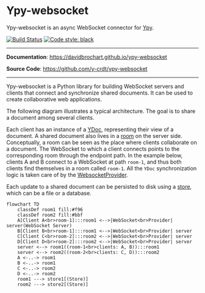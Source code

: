 # Ypy-websocket

Ypy-websocket is an async WebSocket connector for [Ypy](https://github.com/y-crdt/ypy).

[![Build Status](https://github.com/y-crdt/ypy-websocket/workflows/CI/badge.svg)](https://github.com/y-crdt/ypy-websocket/actions)
[![Code style: black](https://img.shields.io/badge/code%20style-black-000000.svg)](https://github.com/psf/black)

---

**Documentation**: <a href="https://davidbrochart.github.io/ypy-websocket" target="_blank">https://davidbrochart.github.io/ypy-websocket</a>

**Source Code**: <a href="https://github.com/y-crdt/ypy-websocket" target="_blank">https://github.com/y-crdt/ypy-websocket</a>

---

Ypy-websocket is a Python library for building WebSocket servers and clients that connect and synchronize shared documents.
It can be used to create collaborative web applications.

The following diagram illustrates a typical architecture. The goal is to share a document among several clients.

Each client has an instance of a [YDoc](https://ypy.readthedocs.io/en/latest/autoapi/y_py/index.html#y_py.YDoc), representing their view of a document. A shared document also lives in a [room](./reference/Room.md) on the server side. Conceptually, a room can be seen as the place where clients collaborate on a document. The WebSocket to which a client connects points to the corresponding room through the endpoint path. In the example below, clients A and B connect to a WebSocket at path `room-1`, and thus both clients find themselves in a room called `room-1`. All the `YDoc` synchronization logic is taken care of by the [WebsocketProvider](./reference/WebSocket_provider.md).

Each update to a shared document can be persisted to disk using a [store](./reference/Store.md), which can be a file or a database.
```mermaid
flowchart TD
    classDef room1 fill:#f96
    classDef room2 fill:#bbf
    A[Client A<br>room-1]:::room1 <-->|WebSocket<br>Provider| server(WebSocket Server)
    B[Client B<br>room-1]:::room1 <-->|WebSocket<br>Provider| server
    C[Client C<br>room-2]:::room2 <-->|WebSocket<br>Provider| server
    D[Client D<br>room-2]:::room2 <-->|WebSocket<br>Provider| server
    server <--> room1((room-1<br>clients: A, B)):::room1
    server <--> room2((room-2<br>clients: C, D)):::room2
    A <-..-> room1
    B <-..-> room1
    C <-..-> room2
    D <-..-> room2
    room1 ---> store1[(Store)]
    room2 ---> store2[(Store)]
```
